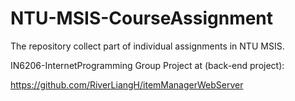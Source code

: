 # NTU-MSIS-CourseAssignment
The repository collect part of individual assignments in NTU MSIS.

IN6206-InternetProgramming Group Project at (back-end project):

https://github.com/RiverLiangH/itemManagerWebServer

